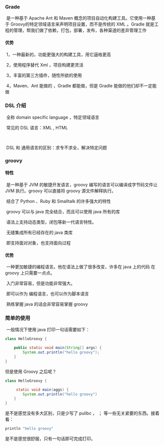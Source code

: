 ### Grade

​		是一种基于 Apache Ant 和 Maven 概念的项目自动化构建工具。它使用一种基于 Groovy的特定领域语言来声明项目设置，而不是传统的 XML 。Gradle 就是工程的管理，帮我们做了依赖，打包，部署，发布，各种渠道的差异管理工作

#### 优势

​	1，一种最新的，功能更强大的构建工具，用它逼格更高

​	2，使用程序替代 Xml ，项目构建更灵活

​	3，丰富的第三方插件，随性所欲的使用

​	4，Maven、Ant 能做的 ，Gradle 都能做，但是 Gradle 能做的他们却不一定能做



### DSL 介绍

​	全称 domain specific language ，特定领域语言

​	常见的 DSL 语言：XML , HTML 

​	

​	DSL 和 通用语言的区别：求专不求全，解决特定问题

### groovy 

#### 特性

​		是一种基于 JVM 的敏捷开发语言，groovy 编写的语言可以编译成字节码文件让 JVM 执行。groovy 可以直接将 groovy 源文件解释执行。

​		结合了 Python 、Ruby 和 Smalltalk 的许多强大的特性

​		groovy 可以与 java 完全结合，而且可以使用 java 所有的库

​		语法上支持动态类型，闭包等新一代语言特性。	

​		无缝集成所有已经存在的 java 类库

​		即支持面对对象，也支持面向过程

#### 	优势

​		一种更加敏捷的编程语言。他在语法上做了很多改变，许多在 java 上的代码 在 groovy 上只需要一点点。

​		入门非常容易，但是功能非常强大。

​		即可以作为 编程语言，也可以作为脚本语言

​		熟练掌握 java 的话会非常容易掌握 groovy



### 简单的使用

​		一般情况下使用 java 打印一句话需要如下：

```java
class HelloGroovy {

    public static void main(String[] args) {
        System.out.println("hello groovy");
    }
}
```

但是使用 Groovy 之后呢？

```java
class HelloGroovy {

     static void main(aggs) {
        System.out.println("hello groovy")
    }
}
```

是不是感觉没有多大区别，只是少写了 pulibc ， ； 等一些无关紧要的东西。接着看：

```groovy
println "hello groovy"
```

是不是感觉很舒服，只有一句话即可完成打印。

